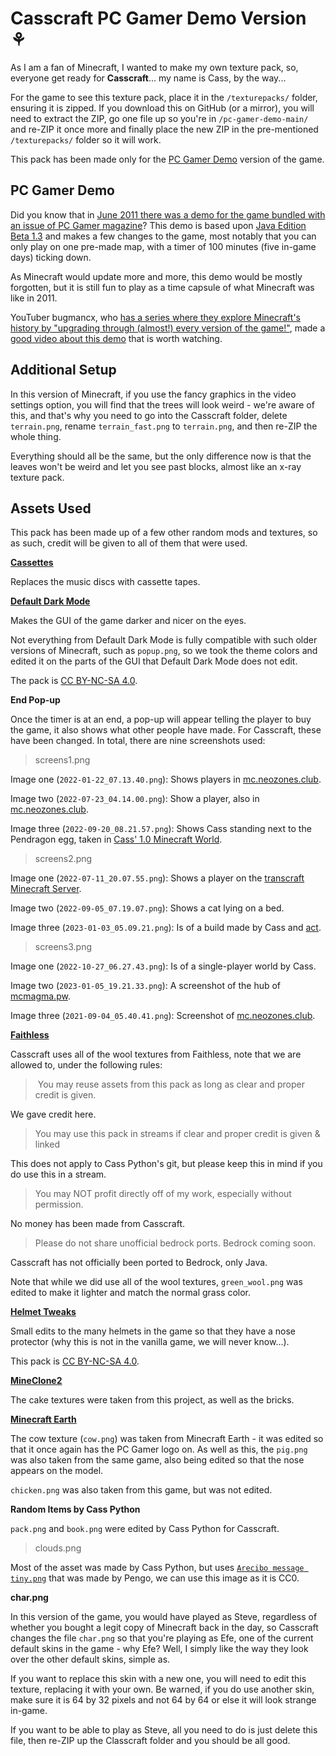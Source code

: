 # Casscraft PC Gamer Demo Version ⚘

As I am a fan of Minecraft, I wanted to make my own texture pack, so, everyone get ready for **Casscraft**... my name is Cass, by the way...

For the game to see this texture pack, place it in the `/texturepacks/` folder, ensuring it is zipped. If you download this on GitHub (or a mirror), you will need to extract the ZIP, go one file up so you're in `/pc-gamer-demo-main/` and re-ZIP it once more and finally place the new ZIP in the pre-mentioned `/texturepacks/` folder so it will work.

This pack has been made only for the [PC Gamer Demo](https://minecraft.wiki/w/PC_Gamer_Demo) version of the game.

## PC Gamer Demo

Did you know that in [June 2011 there was a demo for the game bundled with an issue of PC Gamer magazine](https://minecraft.wiki/w/PC_Gamer_Demo)? This demo is based upon [Java Edition Beta 1.3](https://minecraft.wiki/w/Java_Edition_Beta_1.3) and makes a few changes to the game, most notably that you can only play on one pre-made map, with a timer of 100 minutes (five in-game days) ticking down.

As Minecraft would update more and more, this demo would be mostly forgotten, but it is still fun to play as a time capsule of what Minecraft was like in 2011.

YouTuber bugmancx, who [has a series where they explore Minecraft's history by "upgrading through (almost!) every version of the game!"](https://www.youtube.com/playlist?list=PL0qwyBj5XSpZG35qFvy2Z9VbezZ1t4cGt), made a [good video about this demo](https://www.youtube.com/watch?v=yea7LtOB4JI) that is worth watching.

## Additional Setup

In this version of Minecraft, if you use the fancy graphics in the video settings option, you will find that the trees will look weird - we're aware of this, and that's why you need to go into the Casscraft folder, delete `terrain.png`, rename `terrain_fast.png` to `terrain.png`, and then re-ZIP the whole thing.

Everything should all be the same, but the only difference now is that the leaves won't be weird and let you see past blocks, almost like an x-ray texture pack.

## Assets Used

This pack has been made up of a few other random mods and textures, so as such, credit will be given to all of them that were used.

**[Cassettes](https://www.planetminecraft.com/texture-pack/cassettes)**

Replaces the music discs with cassette tapes.

**[Default Dark Mode](https://github.com/nebuIr/Default-Dark-Mode)**

Makes the GUI of the game darker and nicer on the eyes.

Not everything from Default Dark Mode is fully compatible with such older versions of Minecraft, such as `popup.png`, so we took the theme colors and edited it on the parts of the GUI that Default Dark Mode does not edit.

The pack is [CC BY-NC-SA 4.0](https://creativecommons.org/licenses/by-nc-sa/4.0).

**End Pop-up**

Once the timer is at an end, a pop-up will appear telling the player to buy the game, it also shows what other people have made. For Casscraft, these have been changed. In total, there are nine screenshots used:

> screens1.png

Image one (`2022-01-22_07.13.40.png`): Shows players in [mc.neozones.club](https://mc.neozones.club).

Image two (`2022-07-23_04.14.00.png`): Show a player, also in [mc.neozones.club](https://mc.neozones.club).

Image three (`2022-09-20_08.21.57.png`): Shows Cass standing next to the Pendragon egg, taken in [Cass' 1.0 Minecraft World](https://github.com/DynTylluan/mcworld1_0).

> screens2.png

Image one (`2022-07-11_20.07.55.png`): Shows a player on the [transcraft Minecraft Server](https://transcraft.xyz).

Image two (`2022-09-05_07.19.07.png`): Shows a cat lying on a bed.

Image three (`2023-01-03_05.09.21.png`): Is of a build made by Cass and [act](https://github.com/act17).

> screens3.png

Image one (`2022-10-27_06.27.43.png`): Is of a single-player world by Cass.

Image two (`2023-01-05_19.21.33.png`): A screenshot of the hub of [mcmagma.pw](https://mcmagma.pw).

Image three (`2021-09-04_05.40.41.png`): Screenshot of [mc.neozones.club](https://mc.neozones.club).


**[Faithless](https://www.curseforge.com/minecraft/texture-packs/faithless)**

Casscraft uses all of the wool textures from Faithless, note that we are allowed to, under the following rules:

> You may reuse assets from this pack as long as clear and proper credit is given.

We gave credit here.

> You may use this pack in streams if clear and proper credit is given & linked

This does not apply to Cass Python's git, but please keep this in mind if you do use this in a stream.

> You may NOT profit directly off of my work, especially without permission.

No money has been made from Casscraft.

> Please do not share unofficial bedrock ports. Bedrock coming soon.

Casscraft has not officially been ported to Bedrock, only Java.

Note that while we did use all of the wool textures, `green_wool.png` was edited to make it lighter and match the normal grass color.

**[Helmet Tweaks](https://www.planetminecraft.com/texture-pack/helmet-tweaks-java-edition)**

Small edits to the many helmets in the game so that they have a nose protector (why this is not in the vanilla game, we will never know...).

This pack is [CC BY-NC-SA 4.0](https://creativecommons.org/licenses/by-nc-sa/4.0).

**[MineClone2](https://github.com/MineClone2/MineClone2)**

The cake textures were taken from this project, as well as the bricks.

**[Minecraft Earth](https://minecraft.wiki/w/Minecraft_Earth)**

The cow texture (`cow.png`) was taken from Minecraft Earth - it was edited so that it once again has the PC Gamer logo on. As well as this, the `pig.png` was also taken from the same game, also being edited so that the nose appears on the model.

`chicken.png` was also taken from this game, but was not edited.

**Random Items by Cass Python**

`pack.png` and `book.png` were edited by Cass Python for Casscraft.

> clouds.png

Most of the asset was made by Cass Python, but uses [`Arecibo message tiny.png`](https://commons.wikimedia.org/wiki/File:Arecibo_message_tiny.png) that was made by Pengo, we can use this image as it is CC0.

**char.png**

In this version of the game, you would have played as Steve, regardless of whether you bought a legit copy of Minecraft back in the day, so Casscraft changes the file `char.png` so that you're playing as Efe, one of the current default skins in the game - why Efe? Well, I simply like the way they look over the other default skins, simple as.

If you want to replace this skin with a new one, you will need to edit this texture, replacing it with your own. Be warned, if you do use another skin, make sure it is 64 by 32 pixels and not 64 by 64 or else it will look strange in-game.

If you want to be able to play as Steve, all you need to do is just delete this file, then re-ZIP up the Classcraft folder and you should be all good.
